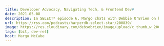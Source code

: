 ```yaml
---
title: Developer Advocacy, Navigating Tech, & Frontend Dev#
date: 2021-05-08
description: In SELECT* episode 6, Margo chats with Debbie O'Brien on her interesting journey into tech and across numerous roles, from leading a dev team into dev advocacy, and more! She shares a bit about her initial career shift and learning to code and what it's like to work at Bit.
url: https://rss.com/podcasts/harperdb-select-star/200839/
image: https://res.cloudinary.com/debsobrien/image/upload/c_thumb,w_200/v1622299781/debbie.codes/podcasts/select_onkryy.jpg
tags: [bit, dev-rel]
host: Margo McCabe
---
```

